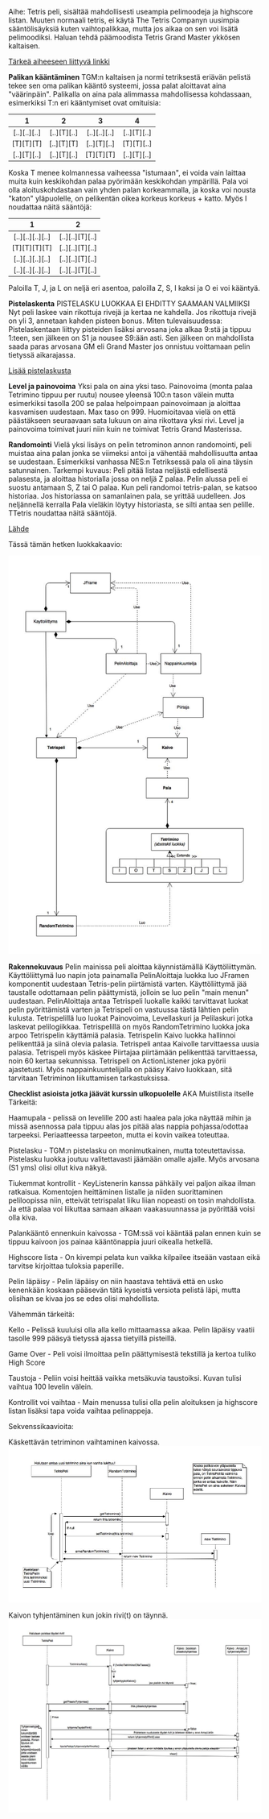Aihe: Tetris peli, sisältää mahdollisesti useampia pelimoodeja ja highscore
listan. Muuten normaali tetris, ei käytä The Tetris Companyn uusimpia
sääntölisäyksiä kuten vaihtopalikkaa, mutta jos aikaa on sen voi lisätä
pelimoodiksi. Haluan tehdä päämoodista Tetris Grand Master ykkösen kaltaisen.

[Tärkeä aiheeseen liittyvä linkki](http://kitaru.1101b.com/TGMGUIDE/)

**Palikan kääntäminen**
TGM:n kaltaisen ja normi tetriksestä eriävän pelistä tekee sen oma palikan 
kääntö systeemi, jossa palat aloittavat aina "väärinpäin". 
Palikalla on aina pala alimmassa mahdollisessa
kohdassaan, esimerkiksi T:n eri kääntymiset ovat omituisia:

|   1          |   2       |      3    |      4    |
|:------------:|:----------:|:---------:|:---------:|
| [..][..][..] | [..][T][..]| [..][..][..] | [..][T][..] |
| [T][T][T]    | [..][T][T] | [..][T][..] | [T][T][..] |
| [..][T][..]  | [..][T][..]| [T][T][T] | [..][T][..] |

Koska T menee kolmannessa vaiheessa "istumaan", ei voida vain laittaa
muita kuin keskikohdan palaa pyörimään keskikohdan ympärillä. Pala voi
olla aloituskohdastaan vain yhden palan korkeammalla, ja koska voi nousta 
"katon" yläpuolelle, on pelikentän oikea korkeus korkeus + katto.
Myös I noudattaa näitä sääntöjä:

|    1           |	   2     |
|:--------------:|:-------------:|
|[..][..][..][..]|[..][..][T][..]|
|[T][T][T][T]    |[..][..][T][..]|
|[..][..][..][..]|[..][..][T][..]|
|[..][..][..][..]|[..][..][T][..]|

Paloilla T, J, ja L on neljä eri asentoa, paloilla Z, S, I kaksi ja O ei
voi kääntyä.

**Pistelaskenta**
PISTELASKU LUOKKAA EI EHDITTY SAAMAAN VALMIIKSI
Nyt peli laskee vain rikottuja rivejä ja kertaa ne kahdella. Jos rikottuja
rivejä on yli 3, annetaan kahden pisteen bonus.
Miten tulevaisuudessa:
Pistelaskentaan liittyy pisteiden lisäksi arvosana joka alkaa 9:stä
ja tippuu 1:teen, sen jälkeen on S1 ja nousee S9:ään asti.
Sen jälkeen on mahdollista saada paras arvosana GM eli Grand Master
jos onnistuu voittamaan pelin tietyssä aikarajassa.

[Lisää pistelaskusta](https://tetris.wiki/Tetris_The_Grand_Master#Scoring)


**Level ja painovoima**
Yksi pala on aina yksi taso. Painovoima (monta palaa Tetrimino
tippuu per ruutu) nousee yleensä 100:n tason välein mutta esimerkiksi
tasolla 200 se palaa helpoimpaan painovoimaan ja aloittaa kasvamisen
uudestaan. Max taso on 999. Huomioitavaa vielä on että päästäkseen seuraavaan sata lukuun
on aina rikottava yksi rivi. Level ja painovoima toimivat juuri niin kuin ne toimivat Tetris Grand Masterissa.

**Randomointi**
Vielä yksi lisäys on pelin tetrominon annon randomointi, peli muistaa aina
palan jonka se viimeksi antoi ja vähentää mahdollisuutta antaa se uudestaan.
Esimerkiksi vanhassa NES:n Tetriksessä pala oli aina täysin satunnainen.
Tarkempi kuvaus: Peli pitää listaa neljästä edellisestä palasesta, ja aloittaa
historialla jossa on neljä Z palaa. Pelin alussa peli ei suostu antamaan S, Z tai O palaa.
Kun peli randomoi tetris-palan, se katsoo historiaa. Jos historiassa on samanlainen pala, 
se yrittää uudelleen. Jos neljännellä kerralla Pala vieläkin löytyy historiasta,
 se silti antaa sen pelille. TTetris noudattaa näitä sääntöjä.

[Lähde](http://tetris.wikia.com/wiki/TGM_randomizer)

Tässä tämän hetken luokkakaavio:

![Alt text](TTetrisLuokkaKaavio1.jpg)

**Rakennekuvaus**
 Pelin mainissa peli aloittaa käynnistämällä Käyttöliittymän.
Käyttöliittymä luo napin jota painamalla PelinAloittaja luokka luo JFramen
komponentit uudestaan Tetris-pelin piirtämistä varten. Käyttöliittymä 
jää taustalle odottamaan pelin päättymistä, jolloin se luo pelin "main menun" 
uudestaan.  PelinAloittaja antaa Tetrispeli luokalle kaikki tarvittavat luokat
pelin pyörittämistä varten ja Tetrispeli on vastuussa tästä lähtien pelin kulusta.
Tetrispelillä luo luokat Painovoima, Levellaskuri ja Pelilaskuri jotka laskevat
pelilogiikkaa. Tetrispelillä on myös RandomTetrimino luokka joka arpoo
Tetrispelin käyttämiä palasia. Tetrispelin Kaivo luokka hallinnoi pelikenttää
ja siinä olevia palasia. Tetrispeli antaa Kaivolle tarvittaessa uusia palasia.
Tetrispeli myös käskee Piirtajaa piirtämään pelikenttää tarvittaessa, noin
60 kertaa sekunnissa. Tetrispeli on ActionListener joka pyörii ajastetusti.
Myös nappainkuuntelijalla on pääsy Kaivo luokkaan, sitä tarvitaan Tetriminon
liikuttamisen tarkastuksissa.

**Checklist asioista jotka jäävät kurssin ulkopuolelle**
AKA Muistilista itselle
Tärkeitä:

Haamupala - pelissä on levelille 200 asti haalea pala joka näyttää mihin
ja missä asennossa pala tippuu alas jos pitää alas nappia pohjassa/odottaa
tarpeeksi. Periaatteessa tarpeeton, mutta ei kovin vaikea toteuttaa.

Pistelasku - TGM:n pistelasku on monimutkainen, mutta toteutettavissa. Pistelasku
luokka joutuu valitettavasti jäämään omalle ajalle. Myös arvosana (S1 yms) olisi
ollut kiva näkyä.

Tiukemmat kontrollit - KeyListenerin kanssa pähkäily vei paljon aikaa ilman ratkaisua.
Komentojen heittäminen listalle ja niiden suorittaminen peliloopissa niin, etteivät
tetrispalat liiku liian nopeasti on tosin mahdollista. Ja että palaa voi liikuttaa
samaan aikaan vaakasuunnassa ja pyörittää voisi olla kiva.

Palankääntö ennenkuin kaivossa - TGM:ssä voi kääntää palan ennen kuin se tippuu
kaivoon jos painaa kääntönappia juuri oikealla hetkellä.

Highscore lista - On kivempi pelata kun vaikka kilpailee itseään vastaan eikä
tarvitse kirjoittaa tuloksia paperille.

Pelin läpäisy - Pelin läpäisy on niin haastava tehtävä että en usko kenenkään
koskaan pääsevän tätä kyseistä versiota pelistä läpi, mutta olisihan se kivaa
jos se edes olisi mahdollista.

Vähemmän tärkeitä:

Kello - Pelissä kuuluisi olla alla kello mittaamassa aikaa. Pelin läpäisy 
vaatii tasolle 999 pääsyä tietyssä ajassa tietyillä pisteillä.

Game Over - Peli voisi ilmoittaa pelin päättymisestä tekstillä ja kertoa tuliko 
High Score

Taustoja - Peliin voisi heittää vaikka metsäkuvia taustoiksi. Kuvan tulisi vaihtua 
100 levelin välein.

Kontrollit voi vaihtaa - Main menussa tulisi olla pelin aloituksen ja highscore listan
lisäksi tapa voida vaihtaa pelinappeja. 

Sekvenssikaavioita:

Käskettävän tetriminon vaihtaminen kaivossa.
![Alt text](SekvenssikaavioTetriminonVaihtaminen.jpg)

Kaivon tyhjentäminen kun jokin rivi(t) on täynnä.
![Alt text](SekvenssikaavioRivinPoisto.jpg)

